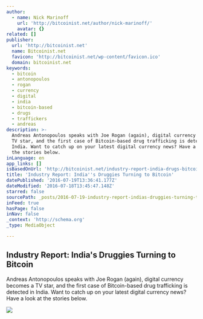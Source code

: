 ```yaml
---
author:
  - name: Nick Marinoff
    url: 'http://bitcoinist.net/author/nick-marinoff/'
    avatar: {}
related: []
publisher:
  url: 'http://bitcoinist.net'
  name: Bitcoinist.net
  favicon: 'http://bitcoinist.net/wp-content/favicon.ico'
  domain: bitcoinist.net
keywords:
  - bitcoin
  - antonopoulos
  - rogan
  - currency
  - digital
  - india
  - bitcoin-based
  - drugs
  - traffickers
  - andreas
description: >-
  Andreas Antonopoulos speaks with Joe Rogan (again), digital currency becomes a
  TV star, and the first case of Bitcoin-based drug trafficking is detected in
  India. Want to catch up on your latest digital currency news? Have a look at
  the stories below.
inLanguage: en
app_links: []
isBasedOnUrl: 'http://bitcoinist.net/industry-report-india-drugs-bitcoin/'
title: 'Industry Report: India''s Druggies Turning to Bitcoin'
datePublished: '2016-07-19T13:36:41.177Z'
dateModified: '2016-07-18T13:45:47.148Z'
starred: false
sourcePath: _posts/2016-07-19-industry-report-indias-druggies-turning-to-bitcoin.md
inFeed: true
hasPage: false
inNav: false
_context: 'http://schema.org'
_type: MediaObject

---
```

<article style=""><h1>Industry Report: India's Druggies Turning to Bitcoin</h1><p>Andreas Antonopoulos speaks with Joe Rogan (again), digital currency becomes a TV star, and the first case of Bitcoin-based drug trafficking is detected in India. Want to catch up on your latest digital currency news? Have a look at the stories below.</p><img src="http://bitcoinist.net/wp-content/uploads/2016/06/Industry-Report-Cover-Bitcoin-Logo.jpg" /></article>